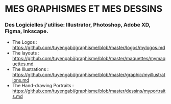# MES GRAPHISMES ET MES DESSINS

### Des Logicielles j'utilise: Illustrator, Photoshop, Adobe XD, Figma, Inkscape.

* The Logos : https://github.com/tuyengabi/graphisme/blob/master/logos/mylogos.md
* The layouts : https://github.com/tuyengabi/graphisme/blob/master/maquettes/mymaquettes.md
* The Illustrations : https://github.com/tuyengabi/graphisme/blob/master/graphic/myillustrations.md
* The Hand-drawing Portraits : https://github.com/tuyengabi/graphisme/blob/master/dessins/myportraits.md
